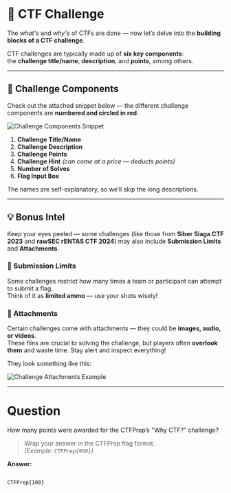 # 🧱 CTF Challenge

The *what's* and *why's* of CTFs are done — now let’s delve into the **building blocks of a CTF challenge**.

CTF challenges are typically made up of **six key components**:  
the **challenge title/name**, **description**, and **points**, among others.

---

## 📸 Challenge Components

Check out the attached snippet below — the different challenge components are **numbered and circled in red**.

![Challenge Components Snippet](https://api.imghippo.com/files/lzyy8279AKQ.png)

1. **Challenge Title/Name**  
2. **Challenge Description**  
3. **Challenge Points**  
4. **Challenge Hint** *(can come at a price — deducts points)*  
5. **Number of Solves**  
6. **Flag Input Box**

The names are self-explanatory, so we’ll skip the long descriptions.

---

## 💡 Bonus Intel

Keep your eyes peeled — some challenges (like those from **Siber Siaga CTF 2023** and **rawSEC rENTAS CTF 2024**) may also include **Submission Limits** and **Attachments**.

### 🎯 Submission Limits
Some challenges restrict how many times a team or participant can attempt to submit a flag.  
Think of it as **limited ammo** — use your shots wisely!

### 📎 Attachments
Certain challenges come with attachments — they could be **images, audio, or videos**.  
These files are crucial to solving the challenge, but players often **overlook them** and waste time. Stay alert and inspect everything!

They look something like this:

![Challenge Attachments Example](https://api.imghippo.com/files/kvqb3466Lg.png)

---

# Question
How many points were awarded for the CTFPrep’s "Why CTF?" challenge?  
> Wrap your answer in the CTFPrep flag format.  
> *(Example: `CTFPrep{900}`)*

**Answer:**  
```

CTFPrep{100}

```
